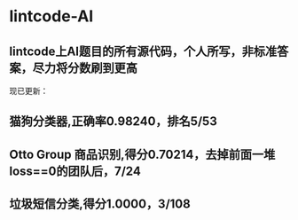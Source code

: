 # lintcode-AI
## lintcode上AI题目的所有源代码，个人所写，非标准答案，尽力将分数刷到更高<br>

现已更新：<br>

## 猫狗分类器,正确率0.98240，排名5/53
## Otto Group 商品识别,得分0.70214，去掉前面一堆loss==0的团队后，7/24
## 垃圾短信分类,得分1.0000，3/108
